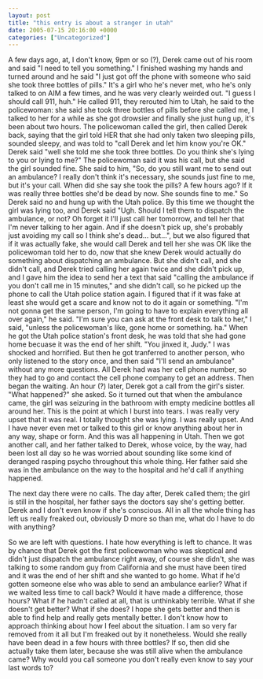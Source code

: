 ```yaml
---
layout: post
title: "this entry is about a stranger in utah"
date: 2005-07-15 20:16:00 +0000
categories: ["Uncategorized"]
---
```


A few days ago, at, I don't know, 9pm or so (?), Derek came out of his room and said "I need to tell you something." I finished washing my hands and turned around and he said "I just got off the phone with someone who said she took three bottles of pills." It's a girl who he's never met, who he's only talked to on AIM a few times, and he was very clearly weirded out. "I guess I should call 911, huh." He called 911, they rerouted him to Utah, he said to the policewoman: she said she took three bottles of pills before she called me, I talked to her for a while as she got drowsier and finally she just hung up, it's been about two hours. The policewoman called the girl, then called Derek back, saying that the girl told HER that she had only taken two sleeping pills, sounded sleepy, and was told to "call Derek and let him know you're OK." Derek said "well she told me she took three bottles. Do you think she's lying to you or lying to me?" The policewoman said it was his call, but she said the girl sounded fine. She said to him, "So, do you still want me to send out an ambulance? I really don't think it's necessary, she sounds just fine to me, but it's your call. When did she say she took the pills? A few hours ago? If it was really three bottles she'd be dead by now. She sounds fine to me." So Derek said no and hung up with the Utah police. By this time we thought the girl was lying too, and Derek said "Ugh. Should I tell them to dispatch the ambulance, or not? Oh forget it I'll just call her tomorrow, and tell her that I'm never talking to her again. And if she doesn't pick up, she's probably just avoiding my call so I think she's dead... but...", but we also figured that if it was actually fake, she would call Derek and tell her she was OK like the policewoman told her to do, now that she knew Derek would actually do something about dispatching an ambulance. But she didn't call, and she didn't call, and Derek tried calling her again twice and she didn't pick up, and I gave him the idea to send her a text that said "calling the ambulance if you don't call me in 15 minutes," and she didn't call, so he picked up the phone to call the Utah police station again. I figured that if it was fake at least she would get a scare and know not to do it again or something. "I'm not gonna get the same person, I'm going to have to explain everything all over again," he said. "I'm sure you can ask at the front desk to talk to her," I said, "unless the policewoman's like, gone home or something. ha." When he got the Utah police station's front desk, he was told that she had gone home becuase it was the end of her shift. "You jinxed it, Judy." I was shocked and horrified. But then he got tranferred to another person, who only listened to the story once, and then said "I'll send an ambulance" without any more questions. All Derek had was her cell phone number, so they had to go and contact the cell phone company to get an address. Then began the waiting. An hour (?) later, Derek got a call from the girl's sister. "What happened?" she asked. So it turned out that when the ambulance came, the girl was seizuring in the bathroom with empty medicine bottles all around her. This is the point at which I burst into tears. I was really very upset that it was real. I totally thought she was lying. I was really upset. And I have never even met or talked to this girl or know anything about her in any way, shape or form. And this was all happening in Utah. Then we got another call, and her father talked to Derek, whose voice, by the way, had been lost all day so he was worried about sounding like some kind of deranged rasping psycho throughout this whole thing. Her father said she was in the ambulance on the way to the hospital and he'd call if anything happened. 

The next day there were no calls. The day after, Derek called them; the girl is still in the hospital, her father says the doctors say she's getting better. Derek and I don't even know if she's conscious. All in all the whole thing has left us really freaked out, obviously D more so than me, what do I have to do with anything?

So we are left with questions. I hate how everything is left to chance. It was by chance that Derek got the first policewoman who was skeptical and didn't just dispatch the ambulance right away, of course she didn't, she was talking to some random guy from California and she must have been tired and it was the end of her shift and she wanted to go home. What if he'd gotten someone else who was able to send an ambulance earlier? What if we waited less time to call back? Would it have made a difference, those hours? What if he hadn't called at all, that is unthinkably terrible. What if she doesn't get better? What if she does? I hope she gets better and then is able to find help and really gets mentally better. I don't know how to approach thinking about how I feel about the situation. I am so very far removed from it all but I'm freaked out by it nonetheless. Would she really have been dead in a few hours with three bottles? If so, then did she actually take them later, because she was still alive when the ambulance came? Why would you call someone you don't really even know to say your last words to?